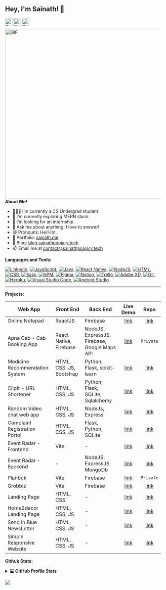 <h2 title="Sainath Poojary"> Hey, I'm Sainath! 👋</h2>

<a href="https://www.linkedin.com/in/sainathpoojary/">
  <img align="left" alt="Sainath's LinkedIn" width="24px" src="https://img.icons8.com/color/96/null/linkedin--v1.png" />
</a>
<a href="https://www.instagram.com/sainathpoojaryy/">
  <img align="left" alt="Sainath's Instagram" width="24px" src="https://img.icons8.com/color/96/null/instagram-new--v1.png" />
</a>
<a href="https://twitter.com/sainathpoojary">
  <img align="left" alt="Sainath's Twitter" width="24px" src="https://img.icons8.com/color/96/null/twitter--v1.png" />
</a>

<br />
<br />

  <img align="right" alt="GIF" width=550 src="https://i.pinimg.com/originals/37/4a/9c/374a9ce6182b7a8aafd8c6ea6b698ff3.gif" />

**About Me!**

- 👨🏽‍💻 I’m currently a CS Undergrad student
- 🌱 I’m currently exploring MERN stack.
- 🤔 I’m looking for an internship.
- 💬 Ask me about anything, I love to answer!
- 😄 Pronouns: He/Him.
- 🎯 Portfolio: [sainath.me](https://sainathpoojary.github.io/)
- 📝 Blog: [blog.sainathpoojary.tech](https://blog.sainathpoojary.tech/)
- 📫 Email me at [contact@sainathpoojary.tech](mailto:contact@sainathpoojary.tech)

**Languages and Tools:**

[![Linkedin,](https://img.icons8.com/color/30/null/python--v1.png)]()
[![JavaScript,](https://img.icons8.com/color/30/null/javascript--v1.png)]()
[![Java,](https://img.icons8.com/color/30/null/java-coffee-cup-logo--v1.png)]()
[![React Native,](https://img.icons8.com/color/30/null/react-native.png)]()
[![NodeJS,](https://img.icons8.com/fluency/30/null/node-js.png)]()
[![HTML,](https://img.icons8.com/color/30/null/html-5--v1.png)]()
[![CSS,](https://img.icons8.com/color/30/null/css3.png)]()
[![Sass,](https://img.icons8.com/color/30/null/sass--v1.png)]()
[![NPM,](https://img.icons8.com/color/30/null/npm.png)]()
[![Figma,](https://img.icons8.com/color/30/null/figma.png)]()
[![Notion,](https://img.icons8.com/color/30/null/notion.png)]()
[![Trello,](https://img.icons8.com/color/30/null/trello.png)]()
[![Adobe XD,](https://img.icons8.com/color/30/null/adobe-xd.png)]()
[![Git,](https://img.icons8.com/color/30/null/git.png)]()
[![Heroku,](https://img.icons8.com/color/30/null/heroku.png)]()
[![Visual Studio Code,](https://img.icons8.com/color/30/null/visual-studio-code-2019.png)]()
[![Android Studio](https://img.icons8.com/color/30/null/android-studio--v2.png)]()

---

**Projects:**

| Web App                        | Front End                | Back End                          |                      Live Demo                      |                               Repo                                |
| ------------------------------ | ------------------------ | --------------------------------- | :-------------------------------------------------: | :---------------------------------------------------------------: |
| Online Notepad                 | ReactJS                  | Firebase                          | [link](https://onlinenotepad.vercel.app/)           | [link](https://github.com/sainathpoojary/online-notepad)          |
| Apna Cab - Cab Booking App     | React Native, Firebase   | NodeJS, ExpressJS, Firebase, Google Maps API | [link](https://play.google.com/store/apps/developer?id=Apna+Cab) | ```Private``` 			          |
| Medicine Recommendation System | HTML, CSS, JS, Bootstrap | Python, Flask, scikit-learn       | [link](https://medicine.up.railway.app/)            | [link](https://github.com/sainathPoojary/medicinerecommendation)  |
| ClipIt - URL Shortener         | HTML, CSS, JS            | Python, Flask, SQLite, Sqlalchemy | [link](https://clipitlinks.herokuapp.com)           | [link](https://github.com/SainathPoojary/urlShortener)            |
| Random Video chat web app      | HTML, CSS, JS            | NodeJs, Express                   | [link](https://sociallege.herokuapp.com/)           | [link](https://github.com/SainathPoojary/Sociallege)              |
| Complaint Registration Portol  | HTML, CSS, JS            | Flask, Python, SQLite             | [link](http://ec2-65-1-2-71.ap-south-1.compute.amazonaws.com/) | [link](https://github.com/SainathPoojary/OnlineComplaintWebsites) |
| Event Radar - Frontend  	 | Vite           	    | -            			| [link](https://event-radar-frontend.vercel.app/)    | [link](https://github.com/SainathPoojary/event-radar-frontend)    |
| Event Radar - Backend  	 | -                        | NodeJS, ExpressJS, MongoDb        | [link](https://event-radar-frontend.vercel.app/)    | [link](https://github.com/SainathPoojary/event-radar-backend)     |
| Planbuk                        | Vite                     | Firebase                          | [link](https://www.planbuk.cc)                      | ```Private```                          				  |
| Grobbiz                        | Vite                     | Firebase                          | [link](https://grobbiz.in)                          | [link](https://github.com/GROBBIZ/landing-page) 		  |
| Landing Page                   | HTML, CSS                | -                                 | [link](https://sainathpoojary.github.io/blur-landing-page/)|[link](https://github.com/SainathPoojary/blur-landing-page) |
| Home2decor Landing Page        | HTML, CSS, JS            | -                                 | [link](https://sainathpoojary.github.io/home2decor) | [link](https://github.com/SainathPoojary/home2decor)              |
| Send In Blue NewsLetter        | HTML, CSS, JS            | -                                 | [link](https://sainathpoojary.github.io/NewsLetterWebsite) | [link](https://github.com/SainathPoojary/NewsLetterWebsite)|
| Simple Responsive Website      | HTML, CSS, JS            | -                                 | [link](https://sainathpoojary.github.io/Simple-Responsive-website/)|[link](https://github.com/SainathPoojary/Simple-Responsive-website)|

**Github Stats:**

<details> 
  <summary><b>💻 GitHub Profile Stats</b></summary>
  <br/>
  <p align="center">
    <a href="https://github.com/anuraghazra/github-readme-stats"><img alt="Sainath's Github Stats" src="https://github-readme-stats.vercel.app/api?username=sainathpoojary&show_icons=true&count_private=true&theme=tokyonight" height="192px"/></a>
<br/>
  &nbsp;
	  <img src="https://github-readme-stats.vercel.app/api/top-langs?username=sainathpoojary&show_icons=true&locale=en&layout=compact&theme=tokyonight" alt="sainathpoojary" height="192px"/>
  <br/>
  </p>
</details>

[![](https://visitcount.itsvg.in/api?id=sainathpoojary&label=Profile%20Views&color=1&icon=0&pretty=true)](https://visitcount.itsvg.in)

